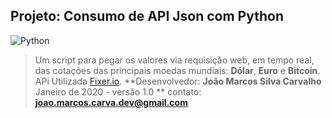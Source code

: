 ﻿## Projeto: Consumo de API Json com Python
![Python](https://myarshan.com/wp-content/uploads/2019/02/logo.png)
> Um script para pegar os valores via requisição web, em tempo real, das cotações das principais moedas mundiais: **Dólar**, **Euro** e **Bitcoin**.
>APi Utilizada [Fixer.io](https://fixer.io/).
**Desenvolvedor: **João Marcos Silva Carvalho**
>Janeiro de 2020 - versão 1.0
>** contato: **joao.marcos.carva.dev@gmail.com** 

